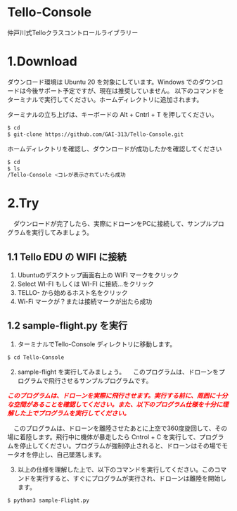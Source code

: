 # Tello-Console
仲戸川式Telloクラスコントロールライブラリー
# 1.Download
ダウンロード環境は Ubuntu 20 を対象にしています。Windows でのダウンロードは今後サポート予定ですが、現在は推奨していません。
以下のコマンドをターミナルで実行してください。ホームディレクトリに追加されます。
  
ターミナルの立ち上げは、キーボードの Alt + Cntrl + T を押してください。
```bash
$ cd
$ git-clone https://github.com/GAI-313/Tello-Console.git
```
ホームディレクトリを確認し、ダウンロードが成功したかを確認してください
```bash
$ cd
$ ls
/Tello-Console <コレが表示されていたら成功
```
# 2.Try
　ダウンロードが完了したら、実際にドローンをPCに接続して、サンプルプログラムを実行してみましょう。
## 1.1 Tello EDU の WIFI に接続
1. Ubuntuのデスクトップ画面右上の WIFI マークをクリック
2. Select WI-FI もしくは WI-FI に接続…をクリック
3. TELLO- から始めるホスト名をクリック
4. Wi-Fi マークが？または接続マークが出たら成功
  
## 1.2 sample-flight.py を実行
1. ターミナルでTello-Console ディレクトリに移動します。
```bash
$ cd Tello-Console
```
2. sample-flight を実行してみましょう。
　このプログラムは、ドローンをプログラムで飛行させるサンプルプログラムです。
   
<span style="color: red">***このプログラムは、ドローンを実際に飛行させます。実行する前に、周囲に十分な空間があることを確認してください。また、以下のプログラム仕様を十分に理解した上でプログラムを実行してください。***</span>
  
　このプログラムは、ドローンを離陸させたあとに上空で360度旋回して、その場に着陸します。飛行中に機体が暴走したら Cntrol + C を実行して、プログラムを停止してください。プログラムが強制停止されると、ドローンはその場でモータオを停止し、自己墜落します。
   
 3. 以上の仕様を理解した上で、以下のコマンドを実行してください。このコマンドを実行すると、すぐにプログラムが実行され、ドローンは離陸を開始します。
 ```bash
 $ python3 sample-Flight.py
 ```

